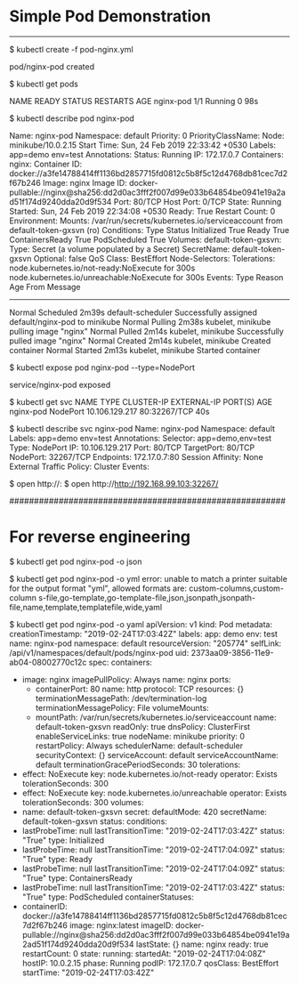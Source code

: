 # Simple Pod Demonstration
-------------------------------------------------------------------------
$ kubectl create -f pod-nginx.yml

pod/nginx-pod created

$ kubectl get pods

NAME        READY   STATUS    RESTARTS   AGE
nginx-pod   1/1     Running   0          98s

$ kubectl describe pod nginx-pod

Name:               nginx-pod
Namespace:          default
Priority:           0
PriorityClassName:  <none>
Node:               minikube/10.0.2.15
Start Time:         Sun, 24 Feb 2019 22:33:42 +0530
Labels:             app=demo
                    env=test
Annotations:        <none>
Status:             Running
IP:                 172.17.0.7
Containers:
  nginx:
    Container ID:   docker://a3fe14788414ff1136bd2857715fd0812c5b8f5c12d4768db81cec7d2f67b246
    Image:          nginx
    Image ID:       docker-pullable://nginx@sha256:dd2d0ac3fff2f007d99e033b64854be0941e19a2ad51f174d9240dda20d9f534
    Port:           80/TCP
    Host Port:      0/TCP
    State:          Running
      Started:      Sun, 24 Feb 2019 22:34:08 +0530
    Ready:          True
    Restart Count:  0
    Environment:    <none>
    Mounts:
      /var/run/secrets/kubernetes.io/serviceaccount from default-token-gxsvn (ro)
Conditions:
  Type              Status
  Initialized       True
  Ready             True
  ContainersReady   True
  PodScheduled      True
Volumes:
  default-token-gxsvn:
    Type:        Secret (a volume populated by a Secret)
    SecretName:  default-token-gxsvn
    Optional:    false
QoS Class:       BestEffort
Node-Selectors:  <none>
Tolerations:     node.kubernetes.io/not-ready:NoExecute for 300s
                 node.kubernetes.io/unreachable:NoExecute for 300s
Events:
  Type    Reason     Age    From               Message
  ----    ------     ----   ----               -------
  Normal  Scheduled  2m39s  default-scheduler  Successfully assigned default/nginx-pod to minikube
  Normal  Pulling    2m38s  kubelet, minikube  pulling image "nginx"
  Normal  Pulled     2m14s  kubelet, minikube  Successfully pulled image "nginx"
  Normal  Created    2m14s  kubelet, minikube  Created container
  Normal  Started    2m13s  kubelet, minikube  Started container

$ kubectl expose pod nginx-pod --type=NodePort

service/nginx-pod exposed

$ kubectl get svc
NAME         TYPE        CLUSTER-IP       EXTERNAL-IP   PORT(S)        AGE
nginx-pod    NodePort    10.106.129.217   <none>        80:32267/TCP   40s

$ kubectl describe svc nginx-pod
Name:                     nginx-pod
Namespace:                default
Labels:                   app=demo
                          env=test
Annotations:              <none>
Selector:                 app=demo,env=test
Type:                     NodePort
IP:                       10.106.129.217
Port:                     <unset>  80/TCP
TargetPort:               80/TCP
NodePort:                 <unset>  32267/TCP
Endpoints:                172.17.0.7:80
Session Affinity:         None
External Traffic Policy:  Cluster
Events:                   <none>

$ open http://<Node IP>:<NodePort>
$ open http://http://192.168.99.103:32267/

########################################################
# For reverse engineering
$ kubectl get pod nginx-pod -o json

$ kubectl get pod nginx-pod -o yml
error: unable to match a printer suitable for the output format "yml", allowed formats are: custom-columns,custom-column
s-file,go-template,go-template-file,json,jsonpath,jsonpath-file,name,template,templatefile,wide,yaml

$ kubectl get pod nginx-pod -o yaml
apiVersion: v1
kind: Pod
metadata:
  creationTimestamp: "2019-02-24T17:03:42Z"
  labels:
    app: demo
    env: test
  name: nginx-pod
  namespace: default
  resourceVersion: "205774"
  selfLink: /api/v1/namespaces/default/pods/nginx-pod
  uid: 2373aa09-3856-11e9-ab04-08002770c12c
spec:
  containers:
  - image: nginx
    imagePullPolicy: Always
    name: nginx
    ports:
    - containerPort: 80
      name: http
      protocol: TCP
    resources: {}
    terminationMessagePath: /dev/termination-log
    terminationMessagePolicy: File
    volumeMounts:
    - mountPath: /var/run/secrets/kubernetes.io/serviceaccount
      name: default-token-gxsvn
      readOnly: true
  dnsPolicy: ClusterFirst
  enableServiceLinks: true
  nodeName: minikube
  priority: 0
  restartPolicy: Always
  schedulerName: default-scheduler
  securityContext: {}
  serviceAccount: default
  serviceAccountName: default
  terminationGracePeriodSeconds: 30
  tolerations:
  - effect: NoExecute
    key: node.kubernetes.io/not-ready
    operator: Exists
    tolerationSeconds: 300
  - effect: NoExecute
    key: node.kubernetes.io/unreachable
    operator: Exists
    tolerationSeconds: 300
  volumes:
  - name: default-token-gxsvn
    secret:
      defaultMode: 420
      secretName: default-token-gxsvn
status:
  conditions:
  - lastProbeTime: null
    lastTransitionTime: "2019-02-24T17:03:42Z"
    status: "True"
    type: Initialized
  - lastProbeTime: null
    lastTransitionTime: "2019-02-24T17:04:09Z"
    status: "True"
    type: Ready
  - lastProbeTime: null
    lastTransitionTime: "2019-02-24T17:04:09Z"
    status: "True"
    type: ContainersReady
  - lastProbeTime: null
    lastTransitionTime: "2019-02-24T17:03:42Z"
    status: "True"
    type: PodScheduled
  containerStatuses:
  - containerID: docker://a3fe14788414ff1136bd2857715fd0812c5b8f5c12d4768db81cec7d2f67b246
    image: nginx:latest
    imageID: docker-pullable://nginx@sha256:dd2d0ac3fff2f007d99e033b64854be0941e19a2ad51f174d9240dda20d9f534
    lastState: {}
    name: nginx
    ready: true
    restartCount: 0
    state:
      running:
        startedAt: "2019-02-24T17:04:08Z"
  hostIP: 10.0.2.15
  phase: Running
  podIP: 172.17.0.7
  qosClass: BestEffort
  startTime: "2019-02-24T17:03:42Z"
